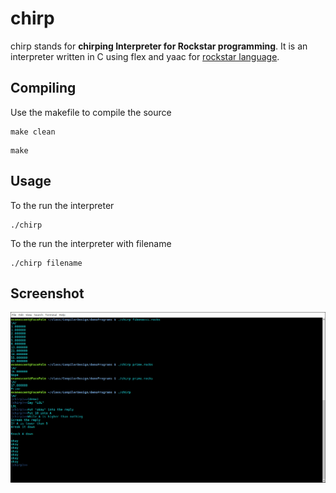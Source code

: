 # chirp
chirp stands for **chirping Interpreter for Rockstar programming**. It is an
interpreter written in C using flex and yaac for [rockstar language](https://github.com/dylanbeattie/rockstar).

## Compiling
Use the makefile to compile the source
```
make clean
```
```
make
```

## Usage
To the run the interpreter
```
./chirp
```
To the run the interpreter with filename

```
./chirp filename
```

## Screenshot
![Screenshot](1.png?raw=true "Working")
